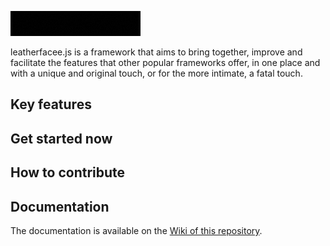 ![GalaktaGlare](https://raw.githubusercontent.com/simplyYan/leatherfacee.js/main/repo%20config/leatherfacee%20headerlogo.gif)

leatherfacee.js is a framework that aims to bring together, improve and facilitate the features that other popular frameworks offer, in one place and with a unique and original touch, or for the more intimate, a fatal touch.

## Key features

## Get started now

## How to contribute

## Documentation
The documentation is available on the [Wiki of this repository](https://github.com/simplyYan/leatherfacee.js/wiki/Docs).
